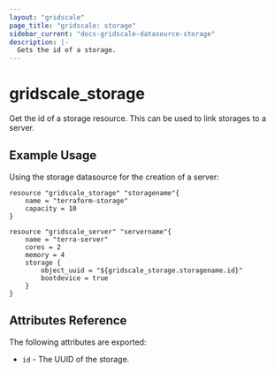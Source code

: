 ```yaml
---
layout: "gridscale"
page_title: "gridscale: storage"
sidebar_current: "docs-gridscale-datasource-storage"
description: |-
  Gets the id of a storage.
---
```


# gridscale_storage

Get the id of a storage resource. This can be used to link storages to a server.

## Example Usage

Using the storage datasource for the creation of a server:

```hcl
resource "gridscale_storage" "storagename"{
	name = "terraform-storage"
	capacity = 10
}

resource "gridscale_server" "servername"{
	name = "terra-server"
	cores = 2
	memory = 4
	storage {
		object_uuid = "${gridscale_storage.storagename.id}"
		bootdevice = true
	}
}
```

## Attributes Reference

The following attributes are exported:

* `id` - The UUID of the storage.
